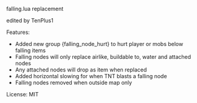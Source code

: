 falling.lua replacement

edited by TenPlus1

Features:
- Added new group {falling_node_hurt} to hurt player or mobs below falling items
- Falling nodes will only replace airlike, buildable to, water and attached nodes
- Any attached nodes will drop as item when replaced
- Added horizontal slowing for when TNT blasts a falling node
- Falling nodes removed when outside map only

License: MIT
